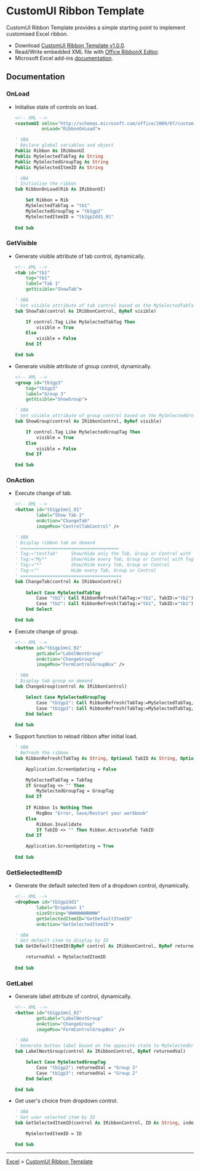 # CustomUI Ribbon Template

CustomUI Ribbon Template provides a simple starting point to implement customised Excel ribbon. 

- Download [CustomUI Ribbon Template v1.0.0](../dist/customuiribbon-t100.xlam). 
- Read/Write embedded XML file with [Office RibbonX Editor](https://github.com/fernandreu/office-ribbonx-editor).
- Microsoft Excel add-ins [documentation](https://docs.microsoft.com/en-us/office/dev/add-ins/excel/excel-add-ins-overview).

## Documentation

### OnLoad

- Initialise state of controls on load.

    ```xml
    <!-- XML -->
    <customUI xmlns="http://schemas.microsoft.com/office/2009/07/customui" 
              onLoad="RibbonOnLoad">
    ```
    ```vb
    ' VBA
    ' Declare global variables and object
    Public Ribbon As IRibbonUI
    Public MySelectedTabTag As String
    Public MySelectedGroupTag As String
    Public MySelectedItemID As String
    ```
    ```vb
    ' VBA
    ' Initialise the ribbon
    Sub RibbonOnLoad(Rib As IRibbonUI)

        Set Ribbon = Rib
        MySelectedTabTag = "tb1"
        MySelectedGroupTag = "tb1gp2"
        MySelectedItemID = "tb2gp2dd1_01"
        
    End Sub
    ```
### GetVisible

- Generate visible attribute of tab control, dynamically.

    ```xml
    <!-- XML -->
    <tab id="tb1" 
        tag="tb1" 
        label="Tab 1" 
        getVisible="ShowTab">
    ```
    ```vb
    ' VBA
    ' Set visible attribute of tab control based on the MySelectedTabTag
    Sub ShowTab(control As IRibbonControl, ByRef visible)

        If control.Tag Like MySelectedTabTag Then
            visible = True
        Else
            visible = False
        End If

    End Sub
    ```

- Generate visible attribute of group control, dynamically.

    ```xml
    <!-- XML -->
    <group id="tb1gp3" 
        tag="tb1gp3" 
        label="Group 3" 
        getVisible="ShowGroup">
    ```
    ```vb
    ' VBA
    ' Set visible attribute of group control based on the MySelectedGroupTag
    Sub ShowGroup(control As IRibbonControl, ByRef visible)

        If control.Tag Like MySelectedGroupTag Then
            visible = True
        Else
            visible = False
        End If

    End Sub
    ```

### OnAction

- Execute change of tab.

    ```xml
    <!-- XML -->
    <button id="tb1gp1mn1_01" 
            label="Show Tab 2" 
            onAction="ChangeTab" 
            imageMso="ControlTabControl" />
    ```
    ```vb
    ' VBA
    ' Display ribbon tab on demand
    ' =====================================
    ' Tag:="testTab"     Show/Hide only the Tab, Group or Control with Tag "testTab"
    ' Tag:="My*"         Show/Hide every Tab, Group or Control with Tag that starts with "My"
    ' Tag:="*"           Show/Hide every Tab, Group or Control
    ' Tag:=""            Hide every Tab, Group or Control
    ' ======================================
    Sub ChangeTab(control As IRibbonControl)
        
        Select Case MySelectedTabTag
            Case "tb1": Call RibbonRefresh(TabTag:="tb2", TabID:="tb2")
            Case "tb2": Call RibbonRefresh(TabTag:="tb1", TabID:="tb1")
        End Select

    End Sub
    ```

- Execute change of group.

    ```xml
    <!-- XML -->
    <button id="tb1gp1mn1_02" 
            getLabel="LabelNextGroup"
            onAction="ChangeGroup"
            imageMso="FormControlGroupBox" />
    ```
    ```vb
    ' VBA
    ' Display tab group on demand
    Sub ChangeGroup(control As IRibbonControl)

        Select Case MySelectedGroupTag
            Case "tb1gp2": Call RibbonRefresh(TabTag:=MySelectedTabTag, GroupTag:="tb1gp3")
            Case "tb1gp3": Call RibbonRefresh(TabTag:=MySelectedTabTag, GroupTag:="tb1gp2")
        End Select
        
    End Sub
    ```

- Support function to reload ribbon after initial load.

    ```vb
    ' VBA
    ' Refresh the ribbon
    Sub RibbonRefresh(TabTag As String, Optional TabID As String, Optional GroupTag As String)

        Application.ScreenUpdating = False

        MySelectedTabTag = TabTag
        If GroupTag <> "" Then
            MySelectedGroupTag = GroupTag
        End If
        
        If Ribbon Is Nothing Then
            MsgBox "Error, Save/Restart your workbook"
        Else
            Ribbon.Invalidate
            If TabID <> "" Then Ribbon.ActivateTab TabID
        End If

        Application.ScreenUpdating = True
        
    End Sub
    ```

### GetSelectedItemID

- Generate the default selected item of a dropdown control, dynamically.

    ```xml
    <!-- XML -->
    <dropDown id="tb2gp2dd1" 
            label="Dropdown 1" 
            sizeString="WWWWWWWWWWW" 
            getSelectedItemID="GetDefaultItemID" 
            onAction="GetSelectedItemID">
    ```
    ```vb
    ' VBA
    ' Get default item to display by ID
    Sub GetDefaultItemID(ByRef control As IRibbonControl, ByRef returnedVal As Variant)

        returnedVal = MySelectedItemID
        
    End Sub
    ```

### GetLabel

- Generate label attribute of control, dynamically.

    ```xml
    <!-- XML -->
    <button id="tb1gp1mn1_02" 
            getLabel="LabelNextGroup"
            onAction="ChangeGroup"
            imageMso="FormControlGroupBox" />
    ```
    ```vb
    ' VBA
    ' Generate button label based on the opposite state to MySelectedGroupTag
    Sub LabelNextGroup(control As IRibbonControl, ByRef returnedVal)

        Select Case MySelectedGroupTag
            Case "tb1gp2": returnedVal = "Group 3"
            Case "tb1gp3": returnedVal = "Group 2"
        End Select

    End Sub
    ```

- Get user's choice from dropdown control.

    ```vb
    ' VBA
    ' Get user selected item by ID
    Sub GetSelectedItemID(control As IRibbonControl, ID As String, index As Integer)

        MySelectedItemID = ID

    End Sub
    ```  
    
<!-- ### Examples
<img src="../src/img/img-customuiribbon-t100.gif" width="60%" height="60%"> -->


---
[Excel](https://github.com/ry4nyeo/lab-excel) > 
[CustomUI Ribbon Template](../docs/pgs-customuiribbon.md)

